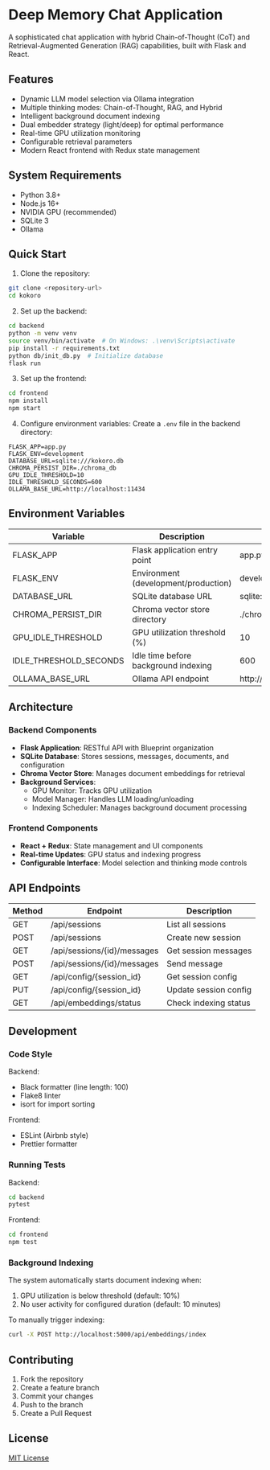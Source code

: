# Deep Memory Chat Application

A sophisticated chat application with hybrid Chain-of-Thought (CoT) and Retrieval-Augmented Generation (RAG) capabilities, built with Flask and React.

## Features

- Dynamic LLM model selection via Ollama integration
- Multiple thinking modes: Chain-of-Thought, RAG, and Hybrid
- Intelligent background document indexing
- Dual embedder strategy (light/deep) for optimal performance
- Real-time GPU utilization monitoring
- Configurable retrieval parameters
- Modern React frontend with Redux state management

## System Requirements

- Python 3.8+
- Node.js 16+
- NVIDIA GPU (recommended)
- SQLite 3
- Ollama

## Quick Start

1. Clone the repository:
```bash
git clone <repository-url>
cd kokoro
```

2. Set up the backend:
```bash
cd backend
python -m venv venv
source venv/bin/activate  # On Windows: .\venv\Scripts\activate
pip install -r requirements.txt
python db/init_db.py  # Initialize database
flask run
```

3. Set up the frontend:
```bash
cd frontend
npm install
npm start
```

4. Configure environment variables:
Create a `.env` file in the backend directory:
```env
FLASK_APP=app.py
FLASK_ENV=development
DATABASE_URL=sqlite:///kokoro.db
CHROMA_PERSIST_DIR=./chroma_db
GPU_IDLE_THRESHOLD=10
IDLE_THRESHOLD_SECONDS=600
OLLAMA_BASE_URL=http://localhost:11434
```

## Environment Variables

| Variable | Description | Default |
|----------|-------------|---------|
| FLASK_APP | Flask application entry point | app.py |
| FLASK_ENV | Environment (development/production) | development |
| DATABASE_URL | SQLite database URL | sqlite:///kokoro.db |
| CHROMA_PERSIST_DIR | Chroma vector store directory | ./chroma_db |
| GPU_IDLE_THRESHOLD | GPU utilization threshold (%) | 10 |
| IDLE_THRESHOLD_SECONDS | Idle time before background indexing | 600 |
| OLLAMA_BASE_URL | Ollama API endpoint | http://localhost:11434 |

## Architecture

### Backend Components

- **Flask Application**: RESTful API with Blueprint organization
- **SQLite Database**: Stores sessions, messages, documents, and configuration
- **Chroma Vector Store**: Manages document embeddings for retrieval
- **Background Services**:
  - GPU Monitor: Tracks GPU utilization
  - Model Manager: Handles LLM loading/unloading
  - Indexing Scheduler: Manages background document processing

### Frontend Components

- **React + Redux**: State management and UI components
- **Real-time Updates**: GPU status and indexing progress
- **Configurable Interface**: Model selection and thinking mode controls

## API Endpoints

| Method | Endpoint | Description |
|--------|----------|-------------|
| GET | /api/sessions | List all sessions |
| POST | /api/sessions | Create new session |
| GET | /api/sessions/{id}/messages | Get session messages |
| POST | /api/sessions/{id}/messages | Send message |
| GET | /api/config/{session_id} | Get session config |
| PUT | /api/config/{session_id} | Update session config |
| GET | /api/embeddings/status | Check indexing status |

## Development

### Code Style

Backend:
- Black formatter (line length: 100)
- Flake8 linter
- isort for import sorting

Frontend:
- ESLint (Airbnb style)
- Prettier formatter

### Running Tests

Backend:
```bash
cd backend
pytest
```

Frontend:
```bash
cd frontend
npm test
```

### Background Indexing

The system automatically starts document indexing when:
1. GPU utilization is below threshold (default: 10%)
2. No user activity for configured duration (default: 10 minutes)

To manually trigger indexing:
```bash
curl -X POST http://localhost:5000/api/embeddings/index
```

## Contributing

1. Fork the repository
2. Create a feature branch
3. Commit your changes
4. Push to the branch
5. Create a Pull Request

## License

[MIT License](LICENSE)
